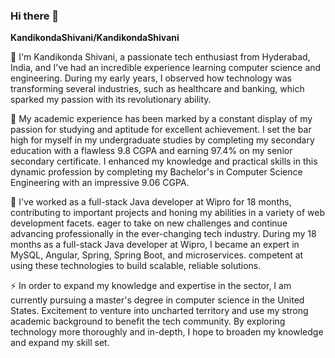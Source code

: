 ### Hi there 👋

**KandikondaShivani/KandikondaShivani** 

🔭 I'm Kandikonda Shivani, a passionate tech enthusiast from Hyderabad, India, and I've had an incredible experience learning computer science and engineering. During my early years, I observed how technology was transforming several industries, such as healthcare and banking, which sparked my passion with its revolutionary ability.

🌱 My academic experience has been marked by a constant display of my passion for studying and aptitude for excellent achievement. I set the bar high for myself in my undergraduate studies by completing my secondary education with a flawless 9.8 CGPA and earning 97.4% on my senior secondary certificate. I enhanced my knowledge and practical skills in this dynamic profession by completing my Bachelor's in Computer Science Engineering with an impressive 9.06 CGPA.

👯 I've worked as a full-stack Java developer at Wipro for 18 months, contributing to important projects and honing my abilities in a variety of web development facets. eager to take on new challenges and continue advancing professionally in the ever-changing tech industry. During my 18 months as a full-stack Java developer at Wipro, I became an expert in MySQL, Angular, Spring, Spring Boot, and microservices. competent at using these technologies to build scalable, reliable solutions.

⚡ In order to expand my knowledge and expertise in the sector, I am currently pursuing a master's degree in computer science in the United States. Excitement to venture into uncharted territory and use my strong academic background to benefit the tech community. By exploring technology more thoroughly and in-depth, I hope to broaden my knowledge and expand my skill set.



